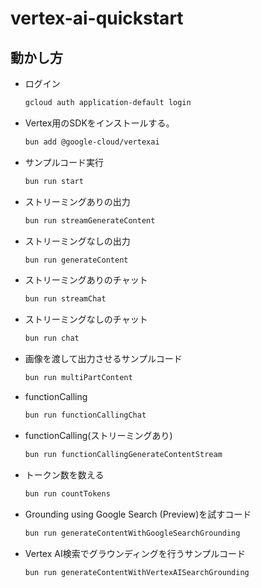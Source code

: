 # vertex-ai-quickstart

## 動かし方

- ログイン

    ```bash
    gcloud auth application-default login
    ```

- Vertex用のSDKをインストールする。

    ```bash
    bun add @google-cloud/vertexai
    ```

- サンプルコード実行

    ```bash
    bun run start
    ```

- ストリーミングありの出力

    ```bash
    bun run streamGenerateContent
    ```

- ストリーミングなしの出力

    ```bash
    bun run generateContent
    ```

- ストリーミングありのチャット

    ```bash
    bun run streamChat
    ```

- ストリーミングなしのチャット

    ```bash
    bun run chat
    ```

- 画像を渡して出力させるサンプルコード

    ```bash
    bun run multiPartContent
    ```

- functionCalling

    ```bash
    bun run functionCallingChat
    ```

- functionCalling(ストリーミングあり)

    ```bash
    bun run functionCallingGenerateContentStream
    ```

- トークン数を数える

    ```bash
    bun run countTokens
    ```

- Grounding using Google Search (Preview)を試すコード

    ```bash
    bun run generateContentWithGoogleSearchGrounding
    ```

- Vertex AI検索でグラウンディングを行うサンプルコード

    ```bash
    bun run generateContentWithVertexAISearchGrounding
    ```